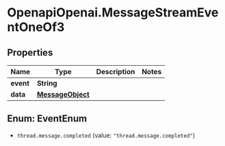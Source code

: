 # OpenapiOpenai.MessageStreamEventOneOf3

## Properties

Name | Type | Description | Notes
------------ | ------------- | ------------- | -------------
**event** | **String** |  | 
**data** | [**MessageObject**](MessageObject.md) |  | 



## Enum: EventEnum


* `thread.message.completed` (value: `"thread.message.completed"`)




